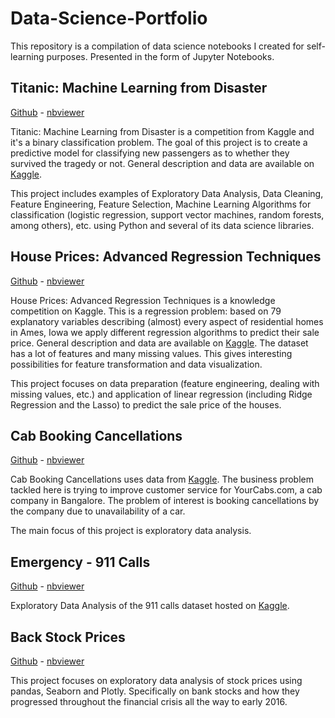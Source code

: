 # Data-Science-Portfolio
This repository is a compilation of data science notebooks I created for self-learning purposes. Presented in the form of Jupyter Notebooks.

## Titanic: Machine Learning from Disaster

[Github](https://github.com/JuanFargier/Data-Science-Portfolio/blob/master/Titanic.ipynb) - [nbviewer](http://nbviewer.jupyter.org/github/JuanFargier/Data-Science-Portfolio/blob/master/Titanic.ipynb)

Titanic: Machine Learning from Disaster is a competition from Kaggle and it's a binary classification problem. The goal of this project is to create a predictive model for classifying new passengers as to whether they survived the tragedy or not. General description and data are available on [Kaggle](https://www.kaggle.com/c/titanic).

This project includes examples of Exploratory Data Analysis, Data Cleaning, Feature Engineering, Feature Selection, Machine Learning Algorithms for classification (logistic regression, support vector machines, random forests, among others), etc. using Python and several of its data science libraries.


## House Prices: Advanced Regression Techniques

[Github](https://github.com/JuanFargier/Data-Science-Portfolio/blob/master/House_Prices.ipynb) - [nbviewer](http://nbviewer.jupyter.org/github/JuanFargier/Data-Science-Portfolio/blob/master/House_Prices.ipynb)

House Prices: Advanced Regression Techniques is a knowledge competition on Kaggle. This is a regression problem: based on 79 explanatory variables describing (almost) every aspect of residential homes in Ames, Iowa we apply different regression algorithms to predict their sale price. General description and data are available on [Kaggle](https://www.kaggle.com/c/house-prices-advanced-regression-techniques). The dataset has a lot of features and many missing values. This gives interesting possibilities for feature transformation and data visualization.

This project focuses on data preparation (feature engineering, dealing with missing values, etc.) and application of linear regression (including Ridge Regression and the Lasso) to predict the sale price of the houses.


## Cab Booking Cancellations

[Github](https://github.com/JuanFargier/Data-Science-Portfolio/blob/master/Cab_Booking_Cancellations.ipynb) - [nbviewer](http://nbviewer.jupyter.org/github/JuanFargier/Data-Science-Portfolio/blob/master/Cab_Booking_Cancellations.ipynb)

Cab Booking Cancellations uses data from [Kaggle](https://www.kaggle.com/c/predicting-cab-booking-cancellations). The business problem tackled here is trying to improve customer service for YourCabs.com, a cab company in Bangalore. The problem of interest is booking cancellations by the company due to unavailability of a car. 

The main focus of this project is exploratory data analysis.

## Emergency - 911 Calls

[Github](https://github.com/JuanFargier/Data-Science-Portfolio/blob/master/911_calls.ipynb) - [nbviewer](http://nbviewer.jupyter.org/github/JuanFargier/Data-Science-Portfolio/blob/master/911_calls.ipynb)

Exploratory Data Analysis of the 911 calls dataset hosted on [Kaggle](https://www.kaggle.com/mchirico/montcoalert/data).

## Back Stock Prices

[Github](https://github.com/JuanFargier/Data-Science-Portfolio/blob/master/Bank_Stocks.ipynb) - [nbviewer](http://nbviewer.jupyter.org/github/JuanFargier/Data-Science-Portfolio/blob/dc13c0a58ba1add6d58b02f08916a8da91b614e5/Bank_Stocks.ipynb)

This project focuses on exploratory data analysis of stock prices using pandas, Seaborn and Plotly. Specifically on bank stocks and how they progressed throughout the financial crisis all the way to early 2016.
